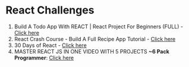 # React Challenges

1. Build A Todo App With REACT | React Project For Beginners (FULL) - [Click here](https://www.youtube.com/watch?v=pCA4qpQDZD8)
2. React Crash Course - Build A Full Recipe App Tutorial - [Click here](https://www.youtube.com/watch?v=xc4uOzlndAk)
3. 30 Days of React - [Click here](https://github.com/Asabeneh/30-Days-Of-React)
4. MASTER REACT JS IN ONE VIDEO WITH 5 PROJECTS **~6 Pack Programmer**: [Click here](https://www.youtube.com/watch?v=b50zSyLiCYQ)
